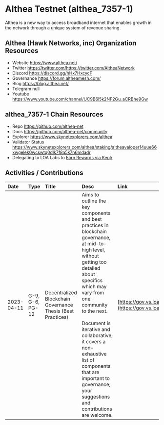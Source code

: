 # Althea Testnet (althea_7357-1)

Althea is a new way to access broadband internet that enables growth in the network through a unique system of revenue sharing. 

## Althea (Hawk Networks, inc) Organization Resources

* Website https://www.althea.net/
* Twitter https://twitter.com/https://twitter.com/AltheaNetwork
* Discord https://discord.gg/hHx7HxcycF
* Governance https://forum.altheamesh.com/
* Blog https://blog.althea.net/
* Telegram null
* Youtube https://www.youtube.com/channel/UC9B6l5k2NF2Gu_aCRBhe9Gw

## althea_7357-1 Chain Resources

* Repo https://github.com/althea-net
* Docs https://github.com/althea-net/community
* Explorer https://www.skynetexplorers.com/althea
* Validator Status https://www.skynetexplorers.com/althea/staking/altheavaloper14uue66xwgelek0wcswtq0dlk7f8a5k7h6mdadr
* Delegating to LOA Labs to [Earn Rewards via Keplr](https://www.skynetexplorers.com/althea/staking/altheavaloper14uue66xwgelek0wcswtq0dlk7f8a5k7h6mdadr)

## Activities / Contributions
| Date | Type | Title | Desc | Link |
| :----------- | :---- | :------------ | :-------------------------------- | :---- |
| 2023-04-11 | G-9, G-6, PG-12 | Decentralized Blockchain Governance Thesis (Best Practices) | Aims to outline the key components and best practices in blockchain governance, at mid-to-high level, without getting too detailed about specifics which may vary from one community to the next.<br><br>Document is iterative and collaborative; it covers a non-exhaustive list of components that are important to governance; your suggestions and contributions are welcome. | [https://gov.vs.loalabs.io/](https://gov.vs.loalabs.io/) |